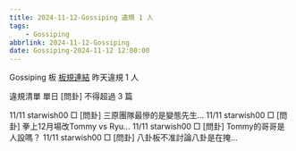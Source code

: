 ```yaml
---
title: 2024-11-12-Gossiping 違規 1 人
tags:
    - Gossiping
abbrlink: 2024-11-12-Gossiping
date: Gossiping-2024-11-12 12:00:00
---
```

Gossiping 板 [板規連結](https://www.ptt.cc/bbs/Gossiping/M.1637425085.A.07D.html)
昨天違規 1 人
<!-- more -->

違規清單
單日 [問卦] 不得超過 3 篇

11/11 starwish00 □ [問卦] 三原團隊最慘的是變態先生…
11/11 starwish00 □ [問卦] 拳上12月場改Tommy vs Ryu…
11/11 starwish00 □ [問卦] Tommy的哥哥是人設嗎？
11/11 starwish00 □ [問卦] 八卦板不准討論八卦是在掩…